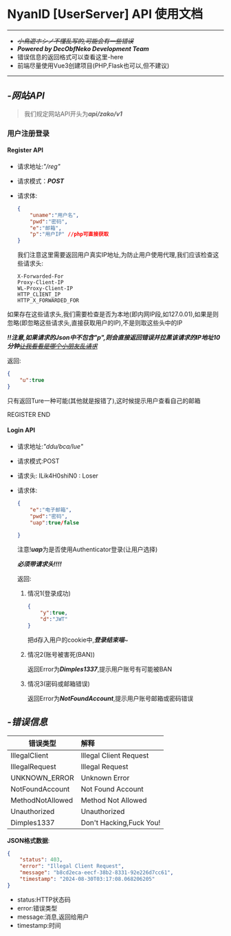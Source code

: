 # NyanID [UserServer] API 使用文档

------

- ~~*小鳥遊ホシノ不懂乱写的,可能会有一些错误*~~
- ***Powered by DecObfNeko Development Team***
- 错误信息的返回格式可以查看这里-here
- 前端尽量使用Vue3创建项目(PHP,Flask也可以,但不建议)

------

## ***-网站API***

> 我们规定网站API开头为***api/zako/v1***

### 用户注册登录

#### Register API

- 请求地址:*"/reg"*

- 请求模式：***POST***

- 请求体:

  ```json
  {
      "uname":"用户名",
      "pwd":"密码",
      "e":"邮箱",
      "p":"用户IP" //php可直接获取
  }
  ```

  我们注意这里需要返回用户真实IP地址,为防止用户使用代理,我们应该检查这些请求头:

  ```
  X-Forwarded-For
  Proxy-Client-IP
  WL-Proxy-Client-IP
  HTTP_CLIENT_IP
  HTTP_X_FORWARDED_FOR
  ```

如果存在这些请求头,我们需要检查是否为本地(即内网IP段,如127.0.01),如果是则忽略(即忽略这些请求头,直接获取用户的IP),不是则取这些头中的IP

***!!注意,如果请求的Json中不包含"p",则会直接返回错误并拉黑该请求的IP地址10分钟***~~*<u>让我看看是哪个小朋友乱请求</u>*~~

返回:

```json
{
    "u":true
}
```

只有返回Ture一种可能(其他就是报错了),这时候提示用户查看自己的邮箱

REGISTER END

#### Login API

- 请求地址:*"ddu/bca/lue"*

- 请求模式:POST

- 请求头: ILik4H0shiN0 : Loser

- 请求体:

  ```json
  {
      "e":"电子邮箱",
      "pwd":"密码",
      "uap":true/false
      
  }
  ```

  注意!***uap***为是否使用Authenticator登录(让用户选择)

  ***必须带请求头!!!!***

  返回:

  1. 情况1(登录成功)

     ```json
     {
         "y":true,
         "d":"JWT"
     }
     ```

     把d存入用户的cookie中,***登录结束喵***~

  2. 情况2(账号被害死(BAN))

     返回Error为***Dimples1337***,提示用户账号有可能被BAN

  3. 情况3(密码或邮箱错误)

     返回Error为***NotFoundAccount***,提示用户账号邮箱或密码错误

## ***-错误信息***

| 错误类型         | 解释                    |
| ---------------- | :---------------------- |
| IllegalClient    | Illegal Client Request  |
| IllegalRequest   | Illegal Request         |
| UNKNOWN_ERROR    | Unknown Error           |
| NotFoundAccount  | Not Found Account       |
| MethodNotAllowed | Method Not Allowed      |
| Unauthorized     | Unauthorized            |
| Dimples1337      | Don't Hacking,Fuck You! |

**JSON格式数据**:

```json
{
    "status": 403,
    "error": "Illegal Client Request",
    "message": "b8cd2eca-eecf-38b2-8331-92e226d7cc61",
    "timestamp": "2024-08-30T03:17:08.068206205"
}
```

- status:HTTP状态码
- error:错误类型
- message:消息,返回给用户
- timestamp:时间